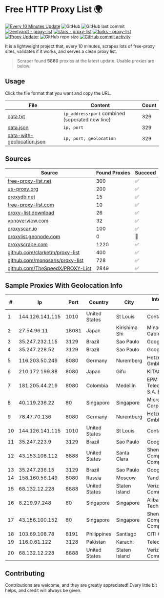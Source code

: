 
# Free HTTP Proxy List 🌍

[![Every 10 Minutes Update](https://github.com/mertguvencli/http-proxy-list/actions/workflows/main.yml/badge.svg?branch=main)](https://github.com/mertguvencli/http-proxy-list/actions/workflows/main.yml)
![GitHub](https://img.shields.io/github/license/mertguvencli/http-proxy-list)
![GitHub last commit](https://img.shields.io/github/last-commit/mertguvencli/http-proxy-list)
[![zevtyardt - proxy-list](https://img.shields.io/static/v1?label=zevtyardt&message=proxy-list&color=blue&logo=github)](https://github.com/zevtyardt/proxy-list "Go to GitHub repo")
[![stars - proxy-list](https://img.shields.io/github/stars/zevtyardt/proxy-list?style=social)](https://github.com/zevtyardt/proxy-list)
[![forks - proxy-list](https://img.shields.io/github/forks/zevtyardt/proxy-list?style=social)](https://github.com/zevtyardt/proxy-list)
[![Proxy Updater](https://github.com/zevtyardt/proxy-list/workflows/Proxy%20Updater/badge.svg)](https://github.com/zevtyardt/proxy-list/actions?query=workflow:"Proxy+Updater")
![GitHub repo size](https://img.shields.io/github/repo-size/zevtyardt/proxy-list)
[![GitHub commit activity](https://img.shields.io/github/commit-activity/m/zevtyardt/proxy-list?logo=commits)](https://github.com/zevtyardt/proxy-list/commits/main)

It is a lightweight project that, every 10 minutes, scrapes lots of free-proxy sites, validates if it works, and serves a clean proxy list.

> Scraper found **5880** proxies at the latest update. Usable proxies are below.

## Usage

Click the file format that you want and copy the URL.

|File|Content|Count|
|----|-------|-----|
|[data.txt](https://raw.githubusercontent.com/mertguvencli/http-proxy-list/main/proxy-list/data.txt)|`ip_address:port` combined (seperated new line)|329|
|[data.json](https://raw.githubusercontent.com/mertguvencli/http-proxy-list/main/proxy-list/data.json)|`ip, port`|329|
|[data-with-geolocation.json](https://raw.githubusercontent.com/mertguvencli/http-proxy-list/main/proxy-list/data-with-geolocation.json)|`ip, port, geolocation`|329|

## Sources

|Source|Found Proxies|Succeed|
|------|-------------|-------|
|[free-proxy-list.net](https://free-proxy-list.net)|300|✅|
|[us-proxy.org](https://www.us-proxy.org)|200|✅|
|[proxydb.net](http://proxydb.net)|15|✅|
|[free-proxy-list.com](https://free-proxy-list.com/?page=&port=&type%5B%5D=http&type%5B%5D=https&up_time=0&search=Search)|10|✅|
|[proxy-list.download](https://www.proxy-list.download/HTTP)|26|✅|
|[vpnoverview.com](https://vpnoverview.com/privacy/anonymous-browsing/free-proxy-servers)|32|✅|
|[proxyscan.io](https://www.proxyscan.io)|100|✅|
|[proxylist.geonode.com](https://proxylist.geonode.com/api/proxy-list?limit=300&page=1&sort_by=lastChecked&sort_type=desc&protocols=http,https)|0|🚫|
|[proxyscrape.com](https://api.proxyscrape.com/v2/?request=displayproxies&protocol=http&timeout=10000&country=all&ssl=all&anonymity=all)|1220|✅|
|[github.com/clarketm/proxy-list](https://raw.githubusercontent.com/clarketm/proxy-list/master/proxy-list-raw.txt)|400|✅|
|[github.com/monosans/proxy-list](https://raw.githubusercontent.com/monosans/proxy-list/main/proxies/http.txt)|728|✅|
|[github.com/TheSpeedX/PROXY-List](https://raw.githubusercontent.com/TheSpeedX/PROXY-List/master/http.txt)|2849|✅|


## Sample Proxies With Geolocation Info

|#|Ip|Port|Country|City|Internet Service Provider|
|-|--|----|-------|----|-------------------------|
|1|144.126.141.115|1010|United States|St Louis|Contabo Inc.|
|2|27.54.96.11|18081|Japan|Kirishima Shi|Minamikyusyu CableTV Net Inc.|
|3|35.247.232.115|3129|Brazil|Sao Paulo|Google LLC|
|4|35.247.228.52|3129|Brazil|Sao Paulo|Google LLC|
|5|116.203.50.249|8080|Germany|Nuremberg|Hetzner Online GmbH|
|6|210.172.199.88|8080|Japan|Gifu|KITAGATA|
|7|181.205.44.219|8080|Colombia|Medellín|EPM Telecomunicaciones S.A. E.S.P.|
|8|40.119.236.22|80|Singapore|Singapore|Microsoft Corporation|
|9|78.47.70.136|8080|Germany|Nuremberg|Hetzner Online GmbH|
|10|144.126.141.115|1010|United States|St Louis|Contabo Inc.|
|11|35.247.223.9|3129|Brazil|Sao Paulo|Google LLC|
|12|43.153.108.112|8888|United States|Santa Clara|Shenzhen Tencent Computer Systems Company Limited|
|13|35.247.236.15|3129|Brazil|Sao Paulo|Google LLC|
|14|158.160.56.149|8080|Russia|Moscow|Yandex.Cloud LLC|
|15|68.132.12.228|8888|United States|Staten Island|Verizon Communications|
|16|8.219.97.248|80|Singapore|Singapore|Alibaba (US) Technology Co., Ltd.|
|17|43.156.100.152|80|Singapore|Singapore|Shenzhen Tencent Computer Systems Company Limited|
|18|103.69.108.78|8191|Philippines|Santiago|CITI Cableworld Inc.|
|19|116.0.61.122|3128|Pakistan|Karachi|Telecard|
|20|68.132.12.228|8888|United States|Staten Island|Verizon Communications|



## Contributing

Contributions are welcome, and they are greatly appreciated! Every
little bit helps, and credit will always be given.


